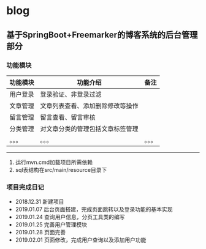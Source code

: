 # blog
## 基于SpringBoot+Freemarker的博客系统的后台管理部分
### 功能模块
功能模块|功能介绍|备注
--|--|--
用户登录|登录验证、非登录过滤|
文章管理|文章列表查看、添加删除修改等操作|
留言管理|留言查看、留言审核|
分类管理|对文章分类的管理包括文章标签管理|
。。。|。。。|。。。


---
  
1. 运行mvn.cmd加载项目所需依赖
2. sql表结构在src/main/resource目录下

### 项目完成日记
* 2018.12.31 新建项目
* 2019.01.07 后台页面搭建，完成页面跳转以及登录功能的基本实现
* 2019.01.24 查询用户信息，分页工具类的编写
* 2019.01.25 完善用户管理模块
* 2019.01.28 页面完善
* 2019.02.01 页面修改，完成用户查询以及添加用户功能
